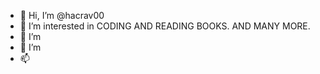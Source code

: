 - 👋 Hi, I’m @hacrav00
- 👀 I’m interested in CODING AND READING BOOKS. AND MANY MORE.
- 🌱 I’m 
- 💞️ I’m 
- 📫 

<!---
hacrav00/hacrav00 is a ✨ special ✨ repository because its `README.md` (this file) appears on your GitHub profile.
You can click the Preview link to take a look at your changes.
--->
